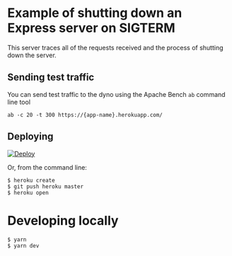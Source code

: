 # Example of shutting down an Express server on SIGTERM

This server traces all of the requests received and the process of shutting down the server.

## Sending test traffic

You can send test traffic to the dyno using the Apache Bench `ab` command line tool

```
ab -c 20 -t 300 https://{app-name}.herokuapp.com/
```

## Deploying

[![Deploy](https://www.herokucdn.com/deploy/button.svg)](https://heroku.com/deploy)

Or, from the command line:

```
$ heroku create
$ git push heroku master
$ heroku open
```

# Developing locally

```
$ yarn
$ yarn dev
```


